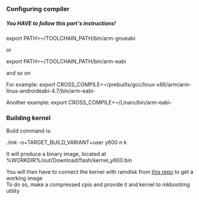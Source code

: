 ### Configuring compiler
##### You HAVE to follow this part's instructions!
export PATH=~/TOOLCHAIN_PATH/bin/arm-gnueabi

or

export PATH=~/TOOLCHAIN_PATH/bin/arm-eabi

and so on


For example: export CROSS_COMPILE=~/prebuilts/gcc/linux-x86/arm/arm-linux-androideabi-4.7/bin/arm-eabi-

Another example:
export CROSS_COMPILE=~/Linaro/bin/arm-eabi-

### Building kernel
Build command is:

./mk -o=TARGET_BUILD_VARIANT=user y600 n k

It will produce a binary image, located at %WORKDIR%/out/Download/flash/kernel_y600.bin

You will then have to connect the kernel with ramdisk from [this repo](https://github.com/mradermaxlol/HWY600-ramdisk) to get a working image  
To do so, make a compressed cpio and provide it and kernel to mkbootimg utility
